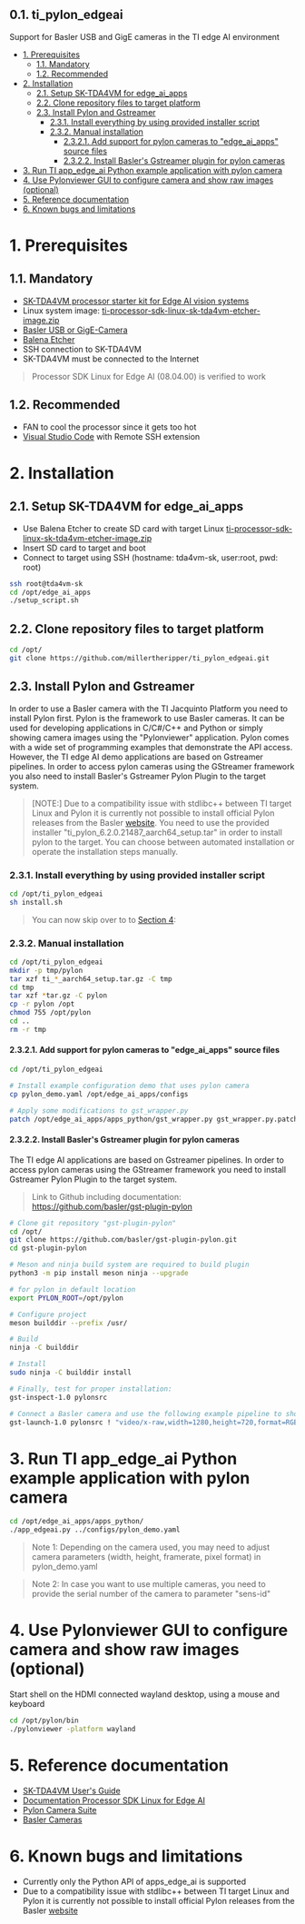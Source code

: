 0.1. **ti_pylon_edgeai**
---
Support for Basler USB and GigE cameras in the TI edge AI environment

- [1. Prerequisites](#1-prerequisites)
  - [1.1. Mandatory](#11-mandatory)
  - [1.2. Recommended](#12-recommended)
- [2. Installation](#2-installation)
  - [2.1. Setup SK-TDA4VM for edge_ai_apps](#21-setup-sk-tda4vm-for-edge_ai_apps)
  - [2.2. Clone repository files to target platform](#22-clone-repository-files-to-target-platform)
  - [2.3. Install Pylon and Gstreamer](#23-install-pylon-and-gstreamer)
    - [2.3.1. Install everything by using provided installer script](#231-install-everything-by-using-provided-installer-script)
    - [2.3.2. Manual installation](#232-manual-installation)
      - [2.3.2.1. Add support for pylon cameras to "edge_ai_apps" source files](#2321-add-support-for-pylon-cameras-to-edge_ai_apps-source-files)
      - [2.3.2.2. Install Basler's Gstreamer plugin for pylon cameras](#2322-install-baslers-gstreamer-plugin-for-pylon-cameras)
- [3. Run TI app_edge_ai Python example application with pylon camera](#3-run-ti-app_edge_ai-python-example-application-with-pylon-camera)
- [4. Use Pylonviewer GUI to configure camera and show raw images (optional)](#4-use-pylonviewer-gui-to-configure-camera-and-show-raw-images-optional)
- [5. Reference documentation](#5-reference-documentation)
- [6. Known bugs and limitations](#6-known-bugs-and-limitations)

# 1. Prerequisites
## 1.1. Mandatory 
* [SK-TDA4VM processor starter kit for Edge AI vision systems](https://www.ti.com/tool/SK-TDA4VM)
* Linux system image: [ti-processor-sdk-linux-sk-tda4vm-etcher-image.zip](https://dr-download.ti.com/software-development/software-development-kit-sdk/MD-4K6R4tqhZI/08.04.00.10/ti-processor-sdk-linux-sk-tda4vm-etcher-image.zip)
* [Basler USB or GigE-Camera](https://www.baslerweb.com/)
* [Balena Etcher](https://www.balena.io/etcher/)
* SSH connection to SK-TDA4VM
* SK-TDA4VM must be connected to the Internet

> Processor SDK Linux for Edge AI (08.04.00) is verified to work

## 1.2. Recommended
* FAN to cool the processor since it gets too hot
* [Visual Studio Code](https://code.visualstudio.com/) with Remote SSH extension

# 2. Installation
## 2.1. Setup SK-TDA4VM for edge_ai_apps
* Use Balena Etcher to create SD card with target Linux [ti-processor-sdk-linux-sk-tda4vm-etcher-image.zip](https://dr-download.ti.com/software-development/software-development-kit-sdk/MD-4K6R4tqhZI/08.04.00.10/ti-processor-sdk-linux-sk-tda4vm-etcher-image.zip)
* Insert SD card to target and boot 
* Connect to target using SSH (hostname: tda4vm-sk, user:root, pwd: root)

```bash
ssh root@tda4vm-sk
cd /opt/edge_ai_apps
./setup_script.sh
```

## 2.2. Clone repository files to target platform
```bash
cd /opt/
git clone https://github.com/millertheripper/ti_pylon_edgeai.git
```

## 2.3. Install Pylon and Gstreamer
In order to use a Basler camera with the TI Jacquinto Platform you need to install Pylon first. Pylon is the framework to use Basler cameras. It can be used for developing applications in C/C#/C++ and Python or simply showing camera images using the "Pylonviewer" application. Pylon comes with a wide set of programming examples that demonstrate the API access. However, the TI edge AI demo applications are based on Gstreamer pipelines. In order to access pylon cameras using the GStreamer framework you also need to install Basler's Gstreamer Pylon Plugin to the target system.

>[NOTE:] Due to a compatibility issue with stdlibc++ between TI target Linux and Pylon it is currently not possible to install official Pylon releases from the Basler [website](https://www.baslerweb.com/). You need to use the provided installer "ti_pylon_6.2.0.21487_aarch64_setup.tar" in order to install pylon to the target. You can choose between automated installation or operate the installation steps manually. 

### 2.3.1. Install everything by using provided installer script
```bash
cd /opt/ti_pylon_edgeai
sh install.sh
```
> You can now skip over to to [Section 4](#4-run-ti-app_edge_ai-python-example-application-with-pylon-camera):

### 2.3.2. Manual installation
```bash
cd /opt/ti_pylon_edgeai
mkdir -p tmp/pylon
tar xzf ti_*_aarch64_setup.tar.gz -C tmp
cd tmp 
tar xzf *tar.gz -C pylon
cp -r pylon /opt
chmod 755 /opt/pylon
cd ..
rm -r tmp
```

#### 2.3.2.1. Add support for pylon cameras to "edge_ai_apps" source files
```bash
cd /opt/ti_pylon_edgeai

# Install example configuration demo that uses pylon camera
cp pylon_demo.yaml /opt/edge_ai_apps/configs

# Apply some modifications to gst_wrapper.py
patch /opt/edge_ai_apps/apps_python/gst_wrapper.py gst_wrapper.py.patch
```

#### 2.3.2.2. Install Basler's Gstreamer plugin for pylon cameras
The TI edge AI applications are based on Gstreamer pipelines. In order to access pylon cameras using the GStreamer framework you need to install Gstreamer Pylon Plugin to the target system.

> Link to Github including documentation: https://github.com/basler/gst-plugin-pylon

```bash
# Clone git repository "gst-plugin-pylon" 
cd /opt/
git clone https://github.com/basler/gst-plugin-pylon.git
cd gst-plugin-pylon

# Meson and ninja build system are required to build plugin
python3 -m pip install meson ninja --upgrade

# for pylon in default location
export PYLON_ROOT=/opt/pylon

# Configure project
meson builddir --prefix /usr/

# Build
ninja -C builddir

# Install
sudo ninja -C builddir install

# Finally, test for proper installation:
gst-inspect-1.0 pylonsrc

# Connect a Basler camera and use the following example pipeline to show video on HDMI output
gst-launch-1.0 pylonsrc ! "video/x-raw,width=1280,height=720,format=RGB" ! videoconvert ! kmssink
```

# 3. Run TI app_edge_ai Python example application with pylon camera
```bash
cd /opt/edge_ai_apps/apps_python/
./app_edgeai.py ../configs/pylon_demo.yaml
```

> Note 1: Depending on the camera used, you may need to adjust camera parameters (width, height, framerate, pixel format) in pylon_demo.yaml

> Note 2: In case you want to use multiple cameras, you need to provide the serial number of the camera to parameter "sens-id"


# 4. Use Pylonviewer GUI to configure camera and show raw images (optional)
Start shell on the HDMI connected wayland desktop, using a mouse and keyboard
```bash
cd /opt/pylon/bin
./pylonviewer -platform wayland
``` 

# 5. Reference documentation
* [SK-TDA4VM User's Guide](https://www.ti.com/lit/ug/spruj21c/spruj21c.pdf?ts=1665603727984&ref_url=https%253A%252F%252Fwww.ti.com%252Ftool%252FSK-TDA4VM)
* [Documentation Processor SDK Linux for Edge AI](https://software-dl.ti.com/jacinto7/esd/processor-sdk-linux-sk-tda4vm/08_04_00/exports/docs/index.html)
* [Pylon Camera Suite](https://www.baslerweb.com/en/products/basler-pylon-camera-software-suite/)
* [Basler Cameras](https://www.baslerweb.com/en/products/cameras/)

# 6. Known bugs and limitations
* Currently only the Python API of apps_edge_ai is supported 
* Due to a compatibility issue with stdlibc++ between TI target Linux and Pylon it is currently not possible to install official Pylon releases from the Basler [website](https://www.baslerweb.com/)
